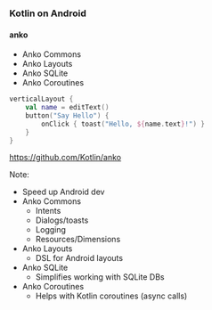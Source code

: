 ### Kotlin on Android
#### anko

+ Anko Commons
+ Anko Layouts
+ Anko SQLite
+ Anko Coroutines

```kotlin
verticalLayout {
    val name = editText()
    button("Say Hello") {
        onClick { toast("Hello, ${name.text}!") }
    }
}
```

https://github.com/Kotlin/anko

Note:
+ Speed up Android dev
+ Anko Commons
    + Intents
    + Dialogs/toasts
    + Logging
    + Resources/Dimensions
+ Anko Layouts
    + DSL for Android layouts
+ Anko SQLite
    + Simplifies working with SQLite DBs
+ Anko Coroutines
    + Helps with Kotlin coroutines (async calls)